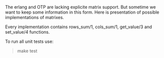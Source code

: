 The erlang and OTP are lacking explicite matrix support. But sometime we want to keep some information in this form.
Here is presentation of possible implementations of matrixes. 

Every implementation contains rows_sum/1, cols_sum/1, get_value/3 and set_value/4 functions.

To run all unit tests use:
> make test

